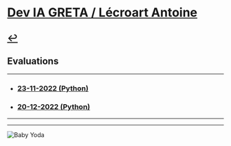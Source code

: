 # [Dev IA GRETA / Lécroart Antoine](https://github.com/Dev-IA-2024/antoine.lecroart)

[↩️](..)
---

## Evaluations

---

- ### [23-11-2022 (Python)](./23-11-2022_Python)
- ### [20-12-2022 (Python)](./20-12-2022_Python)

---
---
![Baby Yoda](https://images3.alphacoders.com/110/1108129.jpg)
